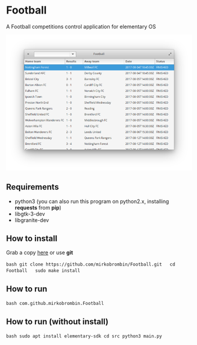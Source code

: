 # Football
A Football competitions control application for elementary OS

![Screenshot](screenshot.png)

## Requirements
- python3 (you can also run this program on python2.x, installing **requests** from **pip**)
- libgtk-3-dev
- libgranite-dev

## How to install
Grab a copy [here](https://github.com/mirkobrombin/Football/archive/master.zip) or use **git**  

``bash
git clone https://github.com/mirkobrombin/Football.git  
cd Football  
sudo make install``

## How to run
``bash
com.github.mirkobrombin.Football``

## How to run (without install)
``bash
sudo apt install elementary-sdk
cd src
python3 main.py``
